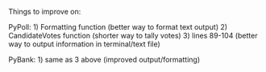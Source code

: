 Things to improve on:

  PyPoll:
    1) Formatting function (better way to format text output)
    2) CandidateVotes function (shorter way to tally votes)
    3) lines 89-104 (better way to output information in terminal/text file)

  PyBank:
    1) same as 3 above (improved output/formatting)
    
